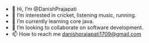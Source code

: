 - 👋 Hi, I’m @DanishPrajapati
- 👀 I’m interested in cricket, listening music, running.
- 🌱 I’m currently learning core java.
- 💞️ I’m looking to collaborate on software development.
- 📫 How to reach me danishprajapati1709@gmail.com

<!---
DanishPrajapati/DanishPrajapati is a ✨ special ✨ repository because its `README.md` (this file) appears on your GitHub profile.
You can click the Preview link to take a look at your changes.
--->
